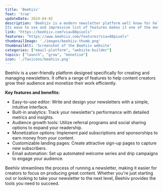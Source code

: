 ```yaml
---
title: 'Beehiiv'
feat: 'true'
updateDate: 2024-04-02
description: 'Beehiiv is a modern newsletter platform well know for help businesses and content creators grow their audience.
Its ease to use and impressive list of features makes it one of the most popular plarforms for creators.'
link: "https://beehiiv.com?via=88pixels"
features: "https://www.beehiiv.com/features?via=88pixels"
thumbnailImage: './images/beehiiv-thumb.png'
thumbnailAlt: 'Screenshot of the Beehiiv website'
categories: ["email-platform", "website-builder"]
topics: ["launch", "grow", "monetise"]
icon: './favicons/beehiiv.png'
---
```


Beehiiv is a user-friendly platform designed specifically for creating and managing newsletters. It offers a range of features to help content creators grow their audience and monetize their work efficiently.

<b>Key features and benefits:</b>

- Easy-to-use editor: Write and design your newsletters with a simple, intuitive interface.
- Built-in analytics: Track your newsletter's performance with detailed metrics and insights.
- Audience growth tools: Utilize referral programs and social sharing options to expand your readership.
- Monetization options: Implement paid subscriptions and sponsorships to earn money from your content.
- Customizable landing pages: Create attractive sign-up pages to capture new subscribers.
- Email automation: Set up automated welcome series and drip campaigns to engage your audience.

Beehiiv streamlines the process of running a newsletter, making it easier for creators to focus on producing great content. Whether you're just starting out or looking to take your newsletter to the next level, Beehiiv provides the tools you need to succeed.